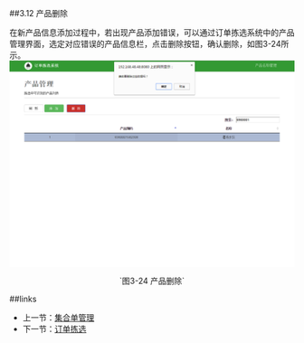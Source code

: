 ##3.12 产品删除

在新产品信息添加过程中，若出现产品添加错误，可以通过订单拣选系统中的产品管理界面，选定对应错误的产品信息栏，点击删除按钮，确认删除，如图3-24所示。
<img src="images/产品删除.png"  alt="产品删除" align=center />
 <p align=center> `图3-24 产品删除` </p>


##links
+ 上一节：[集合单管理](03.2.md)
+ 下一节：[订单拣选](03.4.md)